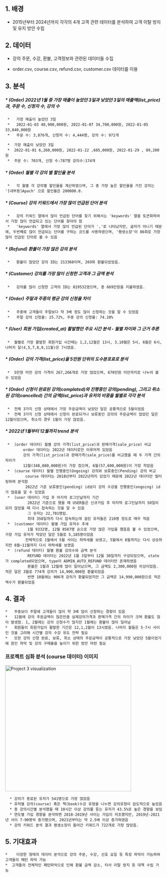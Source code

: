 ## **1. 배경**
*   2015년부터 2024년까지 각각의 4개 고객 관련 데이터를 분석하여 고객 이탈 방지 및 유지 방안 수립

## **2. 데이터**
*   강의 주문, 수강, 환불, 고객정보와 관련된 데이터들 수집
   - order.csv, course.csv, refund.csv, customer.csv 데이터를 이용


## **3. 분석** 

#####   *  (Order) 2022년 1월 중 가장 매출이 높았던 3일과 낮았던 3일의 매출액(list_price)과, 주문 수, 신청자 수, 강의 수 
     *   가장 매출이 높았던 3일
     *   2022-01-03 48,980,000원, 2022-01-07 34,700,000원, 2022-01-05 33,840,000원
     *   주문 수: 3,876개, 신청자 수: 4,444명, 강의 수: 971개
    
     *  가장 매출이 낮았던 3일
     *  2022-01-01 6,260,000원, 2022-01-22 ,685,000원, 2022-01-29 , 89,200원
     *  주문 수: 703개, 신청 수:787명 강의수:174개

#####   *  (Order) 월별 각 강의 별 할인율 분석
     *   각 월별 각 강의별 할인율을 계산하였으며, 그 중 가장 높은 할인율을 가진 강의는 '[내부용]Apach' 으로 할인율은 200000.0.

#####   *  (Course) 강의 키워드에서 가장 많이 언급된 단어 분석

     *   강의 키워드 열에서 많이 언급된 단어를 찾기 위해서는 'keywords' 열을 토큰화하여서 가장 많이 언급되고 있는 단어를 찾아야 함
     *   'keywords' 열에서 가장 많이 언급된 단어가 ','로 나타났지만, 글자가 아니기 때문에, 두번째로 많이 언급되는 단어를 구하는 코드를 사용하였으며, '평생소장'이 86회로 가장 많이 언급된 단어로 볼 수 있음

#####   *  (Refund) 환불이 가장 많은 강의 분석 
     *   환불이 많았던 강의 ID는 213368이며, 269회 환불되었었음.

#####   *  (Customer) 강의를 가장 많이 신청한 고객과 그 금액 분석
     *   강의를 많이 신청한 고객의 ID는 819532였으며, 총 669만원을 지불하였음.

#####   * (Order) 주말과 주중의 평균 강의 신청율 차이
     *   주중에 고객들이 주말보다 약 3배 정도 많이 신청하는 것을 알 수 있었음
     *   주말 강의 신청율: 25.72%, 주중 강의 신청율: 74.28%

#####   *  (User) 회원 가입(created_at) 활발했던 주요 시간 분석 - 월별 차이와 그 근거 추론
     *  월별로 가장 활발한 회원가입 시간때는 1,2,12월은 13시, 3,10월은 5시, 6월은 6시, 나머지 달(4,5,7,8,9,11월)은 7시였음.

#####   *  (Order) 강의 가격(list_price)을 5만원 단위의 도수분포표로 분석
     *  5만원 미만 강의 가격이 267,266개로 가장 많았으며, 670만원 미만까지로 나누어 볼 수 있었음

#####   *  (Order) 신청이 완료된 강의(complated)와 진행중인 강의(pending), 그리고 취소된 강의(cancelled) 간의 금액(list_price)과 유저의 비중을 월별로 각각 분석
     *  전체 3가지 신청 상태에서 가장 주문금액이 낮았던 달은 공통적으로 5월이었음
     *  전체 3가지 신청 상태에서 신청이 완료되거나 보류중인 강의의 주문금액이 많았던 달은 12월이었으며, 취소의 경우 1월이 가장 많았음.

#####   *  2022년 1월부터 12월까지 trend 분석
     *  (order 데이터) 월별 강의 가격(list_price)과 판매가격(sale_price) 비교
            order 데이터는 2022년 데이터로만 이루어져 있었음
            강의 가격(list_price)과 판매가격(sale_price)를 비교했을 때 두 가격 간의 차이가 
            12월(348,080,000원)이 가장 컸으며, 6월(57,600,000원)이 가장 작았음
     *  (course 데이터) 월별 진행중인(Ongoing) 강의와 보류중인(Pending) 강의 비교
             course 데이터는 2018년부터 2022년까지 있었기 때문에 2022년 데이터만 필터링하여 분석함
             2022년 기준 보류중인(pending) id보다 강의 수강을 진행중인(ongoing) id가 많음을 알 수 있었음
     *  (user 데이터) 가입 후 마지막 로그인날까지 기간
              2022년 기준으로 했을 때 USER들은 신규가입 후 마지막 로그인날까지 50일이 되지 않았을 때 다시 접속하는 것을 알 수 있음
              그 숫자는 22,701명임.
              최대 350일까지 다시 접속하는데 걸린 유저들은 210명 정도로 매우 적음
     *  (customer 데이터) 월별 가입 유저수 추세
              1월 9332명, 12월 8587명 순으로 가장 많은 가입을 했음음 볼 수 있었으며, 가장 가입 유저가 적었던 달은 5월로 5,185명이었음
             전체적으로 1월에서 5월 사이는 하락세를 보였고, 5월에서 8월까지는 다시 상승하지만 8월~11월까지 다시 하락세를 보였음
     *  (refund 데이터) 월별 환불 강의수와 금액 분석
              REFUND 데이터는 2022년 1월 3일부터 12월 30일까지 구성되었으며, state가 completed되었으며, type이 ADMIN_AUTO_REFUND 데이터만 존재하였음
              환불은 1월과 12월에 많이 일어났으며, 그 금액도 2,300,000원 이상이었음. 적은 달은 3월로 774개 강의가 14,900,000원 환불되었음
              반면 10월에는 906개 강의가 환불되었지만 그 금액은 14,990,000원으로 적은 액수가 환불되었음

 ## **4. 결과**
    *   주중보다 주말에 고객들이 많이 약 3배 많이 신청하는 경향이 있음
    *   12월에 강의 주문금액이 많은만큼 실제강의가격과 판매가격 간의 차이가 크며 환불도 많이 발생함. 1, 2월에는 강의 신청수가 많지만 1월에는 환불이 많이 일어남
    *   회원들이 회원가입이 활발한 기간은 12,1,2월이 13시였음. 나머지 월들은 5-7시 사이인 것을 고려해 시간별 강의 수강 유도 전략 필요
    *   또한 강의 신청 완료, 보류, 취소 상태의 주문금액이 공통적으로 가장 낮았던 5월이었기에 원인 파악 및 강의 구매율을 높이기 위한 방안 마련 필요

### **프로젝트 심화 분석 (course 데이터) 이미지**
<img width="404" alt="Project 3 visualization" src="https://github.com/Y-Junghye/Portfolio/assets/159558491/c3b019eb-6131-446c-a533-0564e82a217b">

      * 강의가 종료된 유저가 541명으로 가장 많았음
      * 유저별 강의(course) 혹은 책(book)수강 유형을 나누면 강의유형이 압도적으로 높았음
      * 총 강의시간별 분석했을 때 10시간 이상 강의를 듣는 유저가 43.5%로 높은 경향을 보임
      * 연도별 가입 경향을 분석하면 2018-2019년 사이는 가입이 저조했지만, 2019년-2021년 사이 7-90명씩 증가했으며, 2021년부터는 약 2.5배 이상 증가하였음
      * 강의 키워드 분석 결과 평생소장이 들어간 키워드가 722개로 가장 많았음.
    
## **5. 기대효과**
    *    다양한 형태의 데이터 분석으로 강의 주문, 수강, 선호 요일 등 특징 파악이 가능하여 고객들의 패턴 파악 가능
    *  고객들의 전체적인 패턴파악으로 인해 환불 금액 감소, 타사 이탈 방지 등 대책 수립 가능


